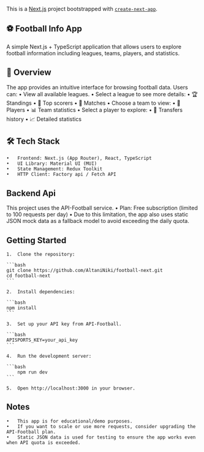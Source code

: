 This is a [Next.js](https://nextjs.org) project bootstrapped with [`create-next-app`](https://nextjs.org/docs/app/api-reference/cli/create-next-app).

## ⚽ Football Info App

A simple Next.js + TypeScript application that allows users to explore football information including leagues, teams, players, and statistics.


## 📖 Overview

The app provides an intuitive interface for browsing football data. Users can:
	•	View all available leagues.
	•	Select a league to see more details:
	•	🏆 Standings
	•	🎯 Top scorers
	•	📅 Matches
	•	Choose a team to view:
	•	👥 Players
	•	📊 Team statistics
	•	Select a player to explore:
	•	🔄 Transfers history
	•	📈 Detailed statistics


## 🛠️ Tech Stack
	•	Frontend: Next.js (App Router), React, TypeScript
	•	UI Library: Material UI (MUI)
	•	State Management: Redux Toolkit
	•	HTTP Client: Factory api / Fetch API

## Backend Api

This project uses the API-Football service.
	•	Plan: Free subscription (limited to 100 requests per day)
	•	Due to this limitation, the app also uses static JSON mock data as a fallback model to avoid exceeding the daily quota.


## Getting Started 
	1.	Clone the repository:

    ```bash
    git clone https://github.com/AltaniNiki/football-next.git
    cd football-next
    ```

    2.	Install dependencies:

    ```bash
    npm install
    ```

	3.	Set up your API key from API-Football.

    ```bash
    APISPORTS_KEY=your_api_key
    ```

	4.	Run the development server:

    ```bash
        npm run dev
    ```
    
    5.	Open http://localhost:3000 in your browser.


 ## Notes 
 	•	This app is for educational/demo purposes.
	•	If you want to scale or use more requests, consider upgrading the API-Football plan.
	•	Static JSON data is used for testing to ensure the app works even when API quota is exceeded.